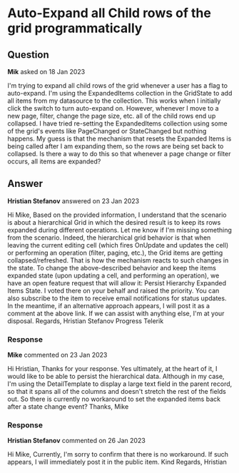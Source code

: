 # Auto-Expand all Child rows of the grid programmatically

## Question

**Mik** asked on 18 Jan 2023

I'm trying to expand all child rows of the grid whenever a user has a flag to auto-expand. I'm using the ExpandedItems collection in the GridState to add all items from my datasource to the collection. This works when I initially click the switch to turn auto-expand on. However, whenever I move to a new page, filter, change the page size, etc. all of the child rows end up collapsed. I have tried re-setting the ExpandedItems collection using some of the grid's events like PageChanged or StateChanged but nothing happens. My guess is that the mechanism that resets the Expanded Items is being called after I am expanding them, so the rows are being set back to collapsed. Is there a way to do this so that whenever a page change or filter occurs, all items are expanded?

## Answer

**Hristian Stefanov** answered on 23 Jan 2023

Hi Mike, Based on the provided information, I understand that the scenario is about a hierarchical Grid in which the desired result is to keep its rows expanded during different operations. Let me know if I'm missing something from the scenario. Indeed, the hierarchical grid behavior is that when leaving the current editing cell (which fires OnUpdate and updates the cell) or performing an operation (filter, paging, etc.), the Grid items are getting collapsed/refreshed. That is how the mechanism reacts to such changes in the state. To change the above-described behavior and keep the items expanded state (upon updating a cell, and performing an operation), we have an open feature request that will allow it: Persist Hierarchy Expanded Items State. I voted there on your behalf and raised the priority. You can also subscribe to the item to receive email notifications for status updates. In the meantime, if an alternative approach appears, I will post it as a comment at the above link. If we can assist with anything else, I'm at your disposal. Regards, Hristian Stefanov Progress Telerik

### Response

**Mike** commented on 23 Jan 2023

Hi Hristian, Thanks for your response. Yes ultimately, at the heart of it, I would like to be able to persist the hierarchical data. Although in my case, I'm using the DetailTemplate to display a large text field in the parent record, so that it spans all of the columns and doesn't stretch the rest of the fields out. So there is currently no workaround to set the expanded items back after a state change event? Thanks, Mike

### Response

**Hristian Stefanov** commented on 26 Jan 2023

Hi Mike, Currently, I'm sorry to confirm that there is no workaround. If such appears, I will immediately post it in the public item. Kind Regards, Hristian
